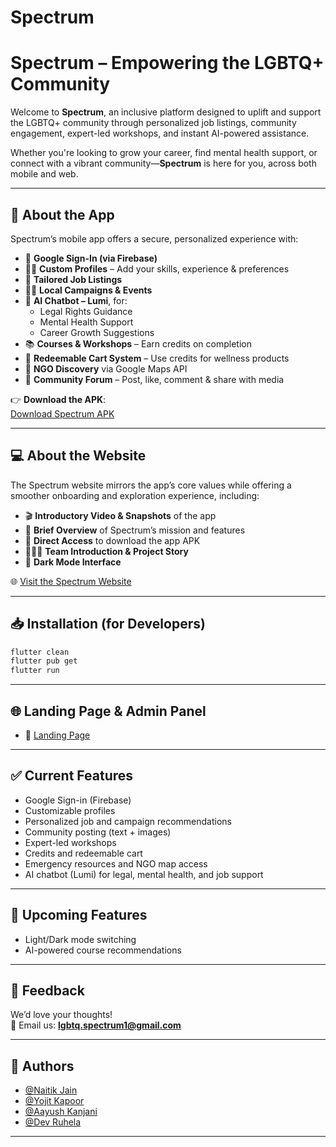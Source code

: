 # Spectrum

# Spectrum – Empowering the LGBTQ+ Community

Welcome to **Spectrum**, an inclusive platform designed to uplift and support the LGBTQ+ community through personalized job listings, community engagement, expert-led workshops, and instant AI-powered assistance.

Whether you're looking to grow your career, find mental health support, or connect with a vibrant community—**Spectrum** is here for you, across both mobile and web.

---

## 📱 About the App

Spectrum’s mobile app offers a secure, personalized experience with:

- 🔐 **Google Sign-In (via Firebase)**
- 🧑‍💻 **Custom Profiles** – Add your skills, experience & preferences
- 💼 **Tailored Job Listings**
- 🏳️‍🌈 **Local Campaigns & Events**
- 🧠 **AI Chatbot – Lumi**, for:
  - Legal Rights Guidance
  - Mental Health Support
  - Career Growth Suggestions
- 📚 **Courses & Workshops** – Earn credits on completion
- 🛒 **Redeemable Cart System** – Use credits for wellness products
- 🧭 **NGO Discovery** via Google Maps API
- 📢 **Community Forum** – Post, like, comment & share with media

👉 **Download the APK**:  
[Download Spectrum APK](https://drive.google.com/file/d/13WLd_nN9BE56JxYhej5pbVDOxXB3z0O4/view?usp=sharing)

---

## 💻 About the Website

The Spectrum website mirrors the app’s core values while offering a smoother onboarding and exploration experience, including:

- 🎬 **Introductory Video & Snapshots** of the app  
- 🧾 **Brief Overview** of Spectrum’s mission and features  
- 🔗 **Direct Access** to download the app APK  
- 🧑‍🤝‍🧑 **Team Introduction & Project Story**  
- 🌙 **Dark Mode Interface**  

🌐 [Visit the Spectrum Website](https://spectrum-olive-ten.vercel.app/)

---


## 📥 Installation (for Developers)

```bash
flutter clean
flutter pub get
flutter run
```

---

## 🌐 Landing Page & Admin Panel

- 🔗 [Landing Page](https://spectrum-eight-bice.vercel.app/)


---

## ✅ Current Features

- Google Sign-in (Firebase)
- Customizable profiles
- Personalized job and campaign recommendations
- Community posting (text + images)
- Expert-led workshops
- Credits and redeemable cart
- Emergency resources and NGO map access
- AI chatbot (Lumi) for legal, mental health, and job support

---

## 🚀 Upcoming Features

- Light/Dark mode switching  
- AI-powered course recommendations  

---

## 🧠 Feedback

We’d love your thoughts!  
📧 Email us: **lgbtq.spectrum1@gmail.com**

---

## 👥 Authors

- [@Naitik Jain](https://github.com/ParadoxNJ005)  
- [@Yojit Kapoor](https://github.com/your-profile)  
- [@Aayush Kanjani](https://github.com/Aayushkanjani)  
- [@Dev Ruhela](https://github.com/Dev-Ruhela)

---

```

